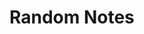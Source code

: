 # Random Notes

<!-- This section contains a bunch of notes on random subjects that I take from time
to time. It helps me keep track of various things I work on when I pick them up
after a long break.

Look them up, you may find something useful, you never know :wink:.

!!! note
    The list is currently unsorted. -->
